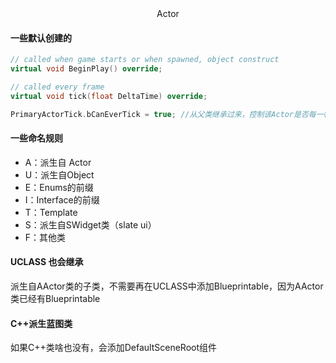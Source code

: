 <center>Actor</center>

#### 一些默认创建的

```c++
// called when game starts or when spawned, object construct
virtual void BeginPlay() override; 

// called every frame
virtual void tick(float DeltaTime) override;

PrimaryActorTick.bCanEverTick = true; //从父类继承过来，控制该Actor是否每一帧都调用
```



#### 一些命名规则

+ A：派生自 Actor
+ U：派生自Object
+ E：Enums的前缀
+ I：Interface的前缀
+ T：Template
+ S：派生自SWidget类（slate ui）
+ F：其他类



#### UCLASS 也会继承

派生自AActor类的子类，不需要再在UCLASS中添加Blueprintable，因为AActor类已经有Blueprintable



#### C++派生蓝图类

如果C++类啥也没有，会添加DefaultSceneRoot组件